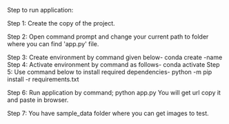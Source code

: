 Step to run application:

Step 1:	Create the copy of the project.

Step 2: Open command prompt and change your current path to folder where you can find 'app.py' file.

Step 3: Create environment by command given below- 
        conda create -name <environment name>
Step 4: Activate environment by command as follows- 
        conda activate <environment name>
Step 5: Use command below to install required dependencies- python -m pip install -r requirements.txt
  
Step 6: Run application by command;
        python app.py
        You will get url copy it and paste in browser.
  
Step 7: You have sample_data folder where you can get images to test.
